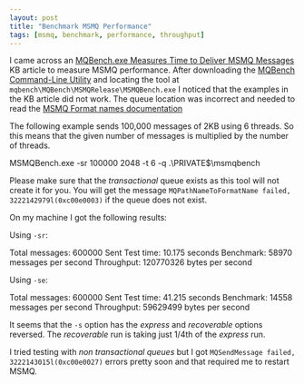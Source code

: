 ```yaml
---
layout: post
title: "Benchmark MSMQ Performance"
tags: [msmq, benchmark, performance, throughput]
---
```


I came across an [MQBench.exe Measures Time to Deliver MSMQ Messages](https://support.microsoft.com/en-us/kb/186194) KB article to measure MSMQ performance. After downloading the [MQBench Command-Line Utility](https://www.microsoft.com/en-us/download/details.aspx?id=94) and locating the tool at `mqbench\MQBench\MSMQRelease\MSMQBench.exe` I noticed that the examples in the KB article did not work. The queue location was incorrect and needed to read the [MSMQ Format names documentation](https://msdn.microsoft.com/en-us/library/ms700996(v=vs.85).aspx)

The following example sends 100,000 messages of 2KB using 6 threads. So this means that the given number of messages is multiplied by the number of threads.

  MSMQBench.exe -sr 100000 2048 -t 6 -q .\PRIVATE$\msmqbench

Please make sure that the *transactional* queue exists as this tool will not create it for you. You will get the message `MQPathNameToFormatName failed, 3222142979l(0xc00e0003)` if the queue does not exist.

On my machine I got the following results:

Using `-sr`:

  Total messages: 600000 Sent
  Test time:      10.175 seconds
  Benchmark:      58970 messages per second
  Throughput:     120770326 bytes per second


Using `-se`:

  Total messages: 600000 Sent
  Test time:      41.215 seconds
  Benchmark:      14558 messages per second
  Throughput:     59629499 bytes per second


It seems that the `-s` option has the *express* and *recoverable* options reversed. The *recoverable* run is taking just 1/4th of the *express* run.

I tried testing with *non transactional queues* but I got `MQSendMessage failed, 3222143015l(0xc00e0027)` errors pretty soon and that required me to restart MSMQ.
